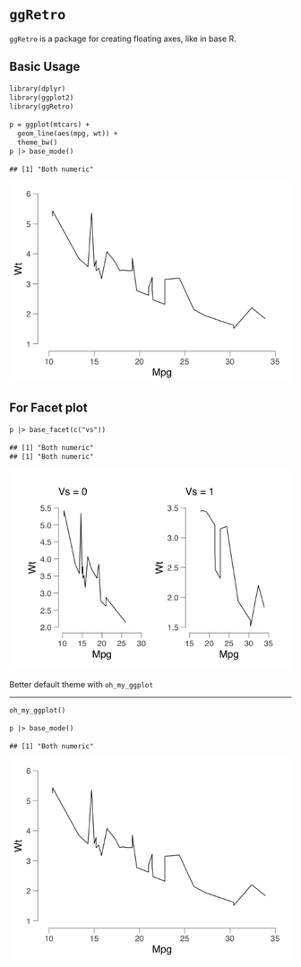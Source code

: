 `ggRetro`
=========

`ggRetro` is a package for creating floating axes, like in base R.

Basic Usage
-----------

    library(dplyr)
    library(ggplot2)
    library(ggRetro)

    p = ggplot(mtcars) +
      geom_line(aes(mpg, wt)) +
      theme_bw()
    p |> base_mode()

    ## [1] "Both numeric"

![](README_files/figure-markdown_strict/unnamed-chunk-1-1.png)

For Facet plot
--------------

    p |> base_facet(c("vs"))

    ## [1] "Both numeric"
    ## [1] "Both numeric"

![](README_files/figure-markdown_strict/unnamed-chunk-2-1.png)

Better default theme with `oh_my_ggplot`

------------------------------------------------------------------------

    oh_my_ggplot()

    p |> base_mode()

    ## [1] "Both numeric"

![](README_files/figure-markdown_strict/unnamed-chunk-3-1.png)
